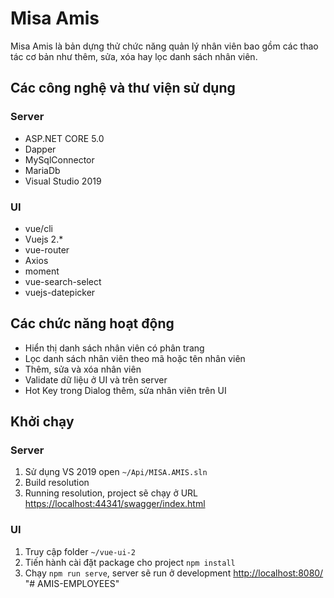 # Misa Amis 
Misa Amis là bản dựng thử chức năng quản lý nhân viên bao gồm các thao tác cơ bản như thêm, sửa, xóa hay lọc danh sách nhân viên.

## Các công nghệ và thư viện sử dụng
### Server
- ASP.NET CORE 5.0
- Dapper
- MySqlConnector
- MariaDb
- Visual Studio 2019
### UI
- vue/cli
- Vuejs 2.*
- vue-router
- Axios
- moment
- vue-search-select
- vuejs-datepicker

## Các chức năng hoạt động

 - Hiển thị danh sách nhân viên có phân trang
 - Lọc danh sách nhân viên theo mã hoặc tên nhân viên
 - Thêm, sửa và xóa nhân viên
 - Validate dữ liệu ở UI và trên server
 - Hot Key trong Dialog thêm, sửa nhân viên trên UI 

## Khởi chạy 
### Server
1. Sử dụng VS 2019 open `~/Api/MISA.AMIS.sln`
2. Build resolution
3. Running resolution, project sẽ chạy ở URL [https://localhost:44341/swagger/index.html](https://localhost:44341/swagger/index.html)

### UI
1. Truy cập folder `~/vue-ui-2`
2. Tiến hành cài đặt package cho project `npm install`
3. Chạy `npm run serve`, server sẽ run ở development [http://localhost:8080/](http://localhost:8080/)
"# AMIS-EMPLOYEES" 

